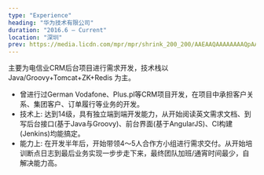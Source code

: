 ```yaml
---
type: "Experience"
heading: "华为技术有限公司"
duration: "2016.6 – Current"
location: "深圳"
prev: https://media.licdn.com/mpr/mpr/shrink_200_200/AAEAAQAAAAAAAAQpAAAAJDIzYzZlYjU3LTQxY2YtNGY4MS05ODQ4LTcyNmE3MWVjZDcxMQ.png
---
```


主要为电信业CRM后台项目进行需求开发，技术栈以 Java/Groovy+Tomcat+ZK+Redis 为主。

* 曾进行过German Vodafone、Plus.pl等CRM项目开发，在项目中承担客户关系、集团客户、订单履行等业务的开发。
* 技术上: 达到14级，具有独立端到端开发能力，从开始阅读英文需求文档、到写后台接口(基于Java与Groovy)、前台界面(基于AngularJS)、CI构建(Jenkins)均能搞定。
* 能力上: 在开发半年后，开始带领4～5人合作方小组进行需求交付。从开始培训断点日志到最后业务实现一步步走下来，最终团队加班/通宵时间最少，自解决能力高。